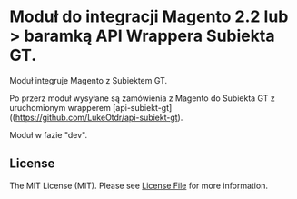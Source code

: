 Moduł do integracji Magento 2.2 lub > baramką API Wrappera Subiekta GT.
======

Moduł integruje Magento z Subiektem GT.

Po przerz moduł wysyłane są zamówienia z Magento do Subiekta GT z uruchomionym wrapperem [api-subiekt-gt]((https://github.com/LukeOtdr/api-subiekt-gt).

Moduł w fazie "dev".


## License

The MIT License (MIT). Please see [License File](https://github.com/LukeOtdr/api-subiekt-gt/blob/devloper/LICENSE) for more information.